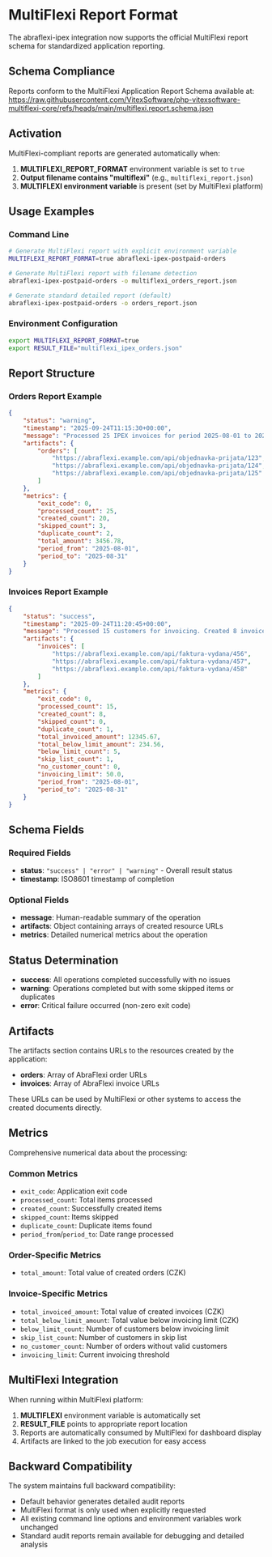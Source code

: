 # MultiFlexi Report Format

The abraflexi-ipex integration now supports the official MultiFlexi report schema for standardized application reporting.

## Schema Compliance

Reports conform to the MultiFlexi Application Report Schema available at:
https://raw.githubusercontent.com/VitexSoftware/php-vitexsoftware-multiflexi-core/refs/heads/main/multiflexi.report.schema.json

## Activation

MultiFlexi-compliant reports are generated automatically when:

1. **MULTIFLEXI_REPORT_FORMAT** environment variable is set to `true`
2. **Output filename contains "multiflexi"** (e.g., `multiflexi_report.json`)
3. **MULTIFLEXI environment variable** is present (set by MultiFlexi platform)

## Usage Examples

### Command Line
```bash
# Generate MultiFlexi report with explicit environment variable
MULTIFLEXI_REPORT_FORMAT=true abraflexi-ipex-postpaid-orders

# Generate MultiFlexi report with filename detection
abraflexi-ipex-postpaid-orders -o multiflexi_orders_report.json

# Generate standard detailed report (default)
abraflexi-ipex-postpaid-orders -o orders_report.json
```

### Environment Configuration
```bash
export MULTIFLEXI_REPORT_FORMAT=true
export RESULT_FILE="multiflexi_ipex_orders.json"
```

## Report Structure

### Orders Report Example

```json
{
    "status": "warning",
    "timestamp": "2025-09-24T11:15:30+00:00",
    "message": "Processed 25 IPEX invoices for period 2025-08-01 to 2025-08-31. Created 20 orders (3456.78 CZK), skipped 3, found 2 duplicates.",
    "artifacts": {
        "orders": [
            "https://abraflexi.example.com/api/objednavka-prijata/123",
            "https://abraflexi.example.com/api/objednavka-prijata/124",
            "https://abraflexi.example.com/api/objednavka-prijata/125"
        ]
    },
    "metrics": {
        "exit_code": 0,
        "processed_count": 25,
        "created_count": 20,
        "skipped_count": 3,
        "duplicate_count": 2,
        "total_amount": 3456.78,
        "period_from": "2025-08-01",
        "period_to": "2025-08-31"
    }
}
```

### Invoices Report Example

```json
{
    "status": "success",
    "timestamp": "2025-09-24T11:20:45+00:00", 
    "message": "Processed 15 customers for invoicing. Created 8 invoices (12345.67 CZK), 5 below limit (234.56 CZK), 1 skipped, 1 duplicates.",
    "artifacts": {
        "invoices": [
            "https://abraflexi.example.com/api/faktura-vydana/456",
            "https://abraflexi.example.com/api/faktura-vydana/457",
            "https://abraflexi.example.com/api/faktura-vydana/458"
        ]
    },
    "metrics": {
        "exit_code": 0,
        "processed_count": 15,
        "created_count": 8,
        "skipped_count": 0,
        "duplicate_count": 1,
        "total_invoiced_amount": 12345.67,
        "total_below_limit_amount": 234.56,
        "below_limit_count": 5,
        "skip_list_count": 1,
        "no_customer_count": 0,
        "invoicing_limit": 50.0,
        "period_from": "2025-08-01",
        "period_to": "2025-08-31"
    }
}
```

## Schema Fields

### Required Fields

- **status**: `"success" | "error" | "warning"` - Overall result status
- **timestamp**: ISO8601 timestamp of completion

### Optional Fields

- **message**: Human-readable summary of the operation
- **artifacts**: Object containing arrays of created resource URLs
- **metrics**: Detailed numerical metrics about the operation

## Status Determination

- **success**: All operations completed successfully with no issues
- **warning**: Operations completed but with some skipped items or duplicates
- **error**: Critical failure occurred (non-zero exit code)

## Artifacts

The artifacts section contains URLs to the resources created by the application:

- **orders**: Array of AbraFlexi order URLs 
- **invoices**: Array of AbraFlexi invoice URLs

These URLs can be used by MultiFlexi or other systems to access the created documents directly.

## Metrics

Comprehensive numerical data about the processing:

### Common Metrics
- `exit_code`: Application exit code
- `processed_count`: Total items processed
- `created_count`: Successfully created items
- `skipped_count`: Items skipped  
- `duplicate_count`: Duplicate items found
- `period_from`/`period_to`: Date range processed

### Order-Specific Metrics
- `total_amount`: Total value of created orders (CZK)

### Invoice-Specific Metrics
- `total_invoiced_amount`: Total value of created invoices (CZK)
- `total_below_limit_amount`: Total value below invoicing limit (CZK)
- `below_limit_count`: Number of customers below invoicing limit
- `skip_list_count`: Number of customers in skip list
- `no_customer_count`: Number of orders without valid customers
- `invoicing_limit`: Current invoicing threshold

## MultiFlexi Integration

When running within MultiFlexi platform:

1. **MULTIFLEXI** environment variable is automatically set
2. **RESULT_FILE** points to appropriate report location
3. Reports are automatically consumed by MultiFlexi for dashboard display
4. Artifacts are linked to the job execution for easy access

## Backward Compatibility

The system maintains full backward compatibility:

- Default behavior generates detailed audit reports
- MultiFlexi format is only used when explicitly requested
- All existing command line options and environment variables work unchanged
- Standard audit reports remain available for debugging and detailed analysis